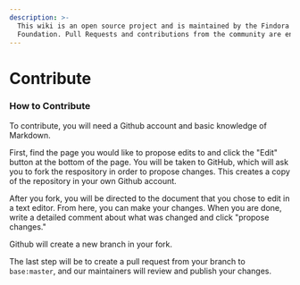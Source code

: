 ```yaml
---
description: >-
  This wiki is an open source project and is maintained by the Findora
  Foundation. Pull Requests and contributions from the community are encouraged!
---
```


# Contribute

### How to Contribute[​](https://wiki.findora.org/docs/findora\_basics/contribute#how-to-contribute) <a href="#how-to-contribute" id="how-to-contribute"></a>

To contribute, you will need a Github account and basic knowledge of Markdown.

First, find the page you would like to propose edits to and click the "Edit" button at the bottom of the page. You will be taken to GitHub, which will ask you to fork the respository in order to propose changes. This creates a copy of the repository in your own Github account.

After you fork, you will be directed to the document that you chose to edit in a text editor. From here, you can make your changes. When you are done, write a detailed comment about what was changed and click "propose changes."

Github will create a new branch in your fork.

The last step will be to create a pull request from your branch to `base:master`, and our maintainers will review and publish your changes.
